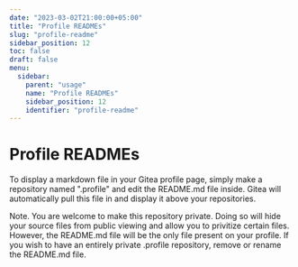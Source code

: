 ```yaml
---
date: "2023-03-02T21:00:00+05:00"
title: "Profile READMEs"
slug: "profile-readme"
sidebar_position: 12
toc: false
draft: false
menu:
  sidebar:
    parent: "usage"
    name: "Profile READMEs"
    sidebar_position: 12
    identifier: "profile-readme"
---
```


# Profile READMEs

To display a markdown file in your Gitea profile page, simply make a repository named ".profile" and edit the README.md file inside. Gitea will automatically pull this file in and display it above your repositories.

Note. You are welcome to make this repository private. Doing so will hide your source files from public viewing and allow you to privitize certain files. However, the README.md file will be the only file present on your profile. If you wish to have an entirely private .profile repository, remove or rename the README.md file.
